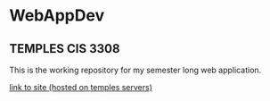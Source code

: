 # WebAppDev

## TEMPLES CIS 3308

This is the working repository for my semester long web application.

[link to site (hosted on temples servers)](http://cis-linux2.temple.edu:8080/SP20_3308_tuk85386/index.html#/home)
